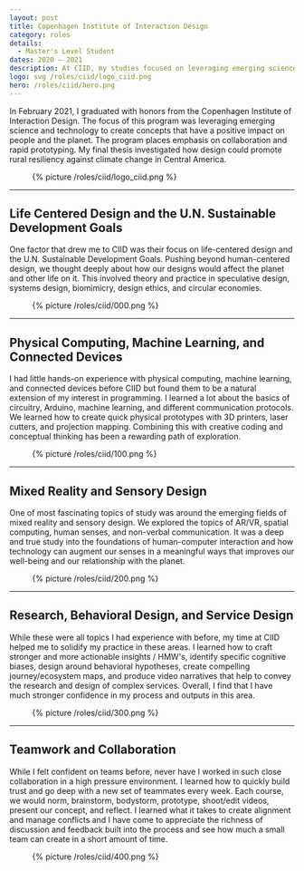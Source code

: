 ```yaml
---
layout: post
title: Copenhagen Institute of Interaction Design
category: roles
details:
  - Master's Level Student
dates: 2020 – 2021
description: At CIID, my studies focused on leveraging emerging science and technology to create compelling concepts with a positive impact on people and the planet. The program placed a heavy emphasis on collaboration and rapid prototyping.
logo: svg /roles/ciid/logo_ciid.png
hero: /roles/ciid/hero.png
---
```


<div class="row">
	<div class="col-md-6" markdown="1">

In February 2021, I graduated with honors from the Copenhagen Institute of Interaction Design. The focus of this program was leveraging emerging science and technology to create concepts that have a positive impact on people and the planet. The program places emphasis on collaboration and rapid prototyping. My final thesis investigated how design could promote rural resiliency against climate change in Central America.
		
</div>
  <div class="col-md-4 col-md-offset-2">
    <figure class="figure--no-round">
      {% picture /roles/ciid/logo_ciid.png %}
    </figure>
  </div>
</div>

---

<div class="row">
<div class="col-md-5" markdown="1">

## Life Centered Design and the U.N. Sustainable Development Goals
		
</div>
<div class="col-md-6 col-md-offset-1" markdown="1">

One factor that drew me to CIID was their focus on life-centered design and the U.N. Sustainable Development Goals. Pushing beyond human-centered design, we thought deeply about how our designs would affect the planet and other life on it. This involved theory and practice in speculative design, systems design, biomimicry, design ethics, and circular economies.

</div>
</div>

<figure class="figure--no-round">
  {% picture /roles/ciid/000.png %}
</figure>

---

<div class="row">
<div class="col-md-5" markdown="1">

## Physical Computing, Machine Learning, and Connected Devices
    
</div>
<div class="col-md-6 col-md-offset-1" markdown="1">

I had little hands-on experience with physical computing, machine learning, and connected devices before CIID but found them to be a natural extension of my interest in programming. I learned a lot about the basics of circuitry, Arduino, machine learning, and different communication protocols. We learned how to create quick physical prototypes with 3D printers, laser cutters, and projection mapping. Combining this with creative coding and conceptual thinking has been a rewarding path of exploration.

</div>
</div>

<figure class="figure--no-round">
  {% picture /roles/ciid/100.png %}
</figure>

---

<div class="row">
<div class="col-md-5" markdown="1">

## Mixed Reality and Sensory Design
    
</div>
<div class="col-md-6 col-md-offset-1" markdown="1">

One of most fascinating topics of study was around the emerging fields of mixed reality and sensory design. We explored the topics of AR/VR, spatial computing, human senses, and non-verbal communication. It was a deep and true study into the foundations of human-computer interaction and how technology can augment our senses in a meaningful ways that improves our well-being and our relationship with the planet.

</div>
</div>

<figure class="figure--no-round">
  {% picture /roles/ciid/200.png %}
</figure>

---

<div class="row">
<div class="col-md-5" markdown="1">

## Research, Behavioral Design, and Service Design
    
</div>
<div class="col-md-6 col-md-offset-1" markdown="1">

While these were all topics I had experience with before, my time at CIID helped me to solidify my practice in these areas. I learned how to craft stronger and more actionable insights / HMW's, identify specific cognitive biases, design around behavioral hypotheses, create compelling journey/ecosystem maps, and produce video narratives that help to convey the research and design of complex services. Overall, I find that I have much stronger confidence in my process and outputs in this area.

</div>
</div>

<figure class="figure--no-round">
  {% picture /roles/ciid/300.png %}
</figure>

---

<div class="row">
<div class="col-md-5" markdown="1">

## Teamwork and Collaboration
    
</div>
<div class="col-md-6 col-md-offset-1" markdown="1">

While I felt confident on teams before, never have I worked in such close collaboration in a high pressure environment. I learned how to quickly build trust and go deep with a new set of teammates every week. Each course, we would norm, brainstorm, bodystorm, prototype, shoot/edit videos, present our concept, and reflect. I learned what it takes to create alignment and manage conflicts and I have come to appreciate the richness of discussion and feedback built into the process and see how much a small team can create in a short amount of time.

</div>
</div>

<figure class="figure--no-round">
  {% picture /roles/ciid/400.png %}
</figure>